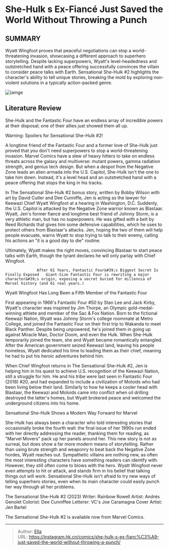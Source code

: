 # She-Hulk s Ex-Fiancé Just Saved the World Without Throwing a Punch


## SUMMARY 



  Wyatt Wingfoot proves that peaceful negotiations can stop a world-threatening invasion, showcasing a different approach to superhero storytelling.   Despite lacking superpowers, Wyatt&#39;s level-headedness and outstretched hand with a peace offering successfully convinces the villain to consider peace talks with Earth.   Sensational She-Hulk #2 highlights the character&#39;s ability to tell unique stories, breaking the mold by exploring non-violent solutions in a typically action-packed genre.  

![iamge](https://static1.srcdn.com/wordpress/wp-content/uploads/2023/12/wyatt-wingfoot-and-she-hulk.jpg)

## Literature Review

She-Hulk and the Fantastic Four have an endless array of incredible powers at their disposal; one of their allies just showed them all up.




Warning: Spoilers for Sensational She-Hulk #2!




A longtime friend of the Fantastic Four and a former love of She-Hulk just proved that you don&#39;t need superpowers to stop a world-threatening invasion. Marvel Comics have a slew of heavy hitters to take on endless threats across the galaxy and multiverse: mutant powers, gamma radiation strength, and genius tech design. But when a despot from the Negative Zone leads an alien armada into the U.S. Capitol, She-Hulk isn&#39;t the one to take him down. Instead, it&#39;s a level head and an outstretched hand with a peace offering that stops the king in his tracks.

In The Sensational She-Hulk #2 bonus story, written by Bobby Wilson with art by David Cutler and Dee Cunniffe, Jen is acting as the lawyer for Keewazi Chief Wyatt Wingfoot at a hearing in Washington, D.C. Suddenly, the U.S. Capitol is attacked by the Negative Zone warrior known as Blastaar. Wyatt, Jen&#39;s former fiancé and longtime best friend of Johnny Storm, is a very athletic man, but has no superpowers. He was gifted with a belt by Reed Richards that gives him some defensive capabilities, which he uses to protect others from Blastaar&#39;s attacks. Jen, hoping the two of them will help people evacuate, warns Wyatt to stop trying to talk to their enemy, calling his actions an &#34;it is a good day to die&#34; routine.




          

Ultimately, Wyatt makes the right moves, convincing Blastaar to start peace talks with Earth, though the tyrant declares he will only parlay with Chief Wingfoot.

                  After 61 Years, Fantastic Four&#39;s Biggest Secret Is Finally Exposed   Giant-Size Fantastic Four is rewriting a major character&#39;s origin, exposing a secret buried for millennia of Marvel history (and 61 real years.)   


 Wyatt Wingfoot Has Long Been a Fifth Member of the Fantastic Four 
          

First appearing in 1966&#39;s Fantastic Four #50 by Stan Lee and Jack Kirby, Wyatt&#39;s character was inspired by Jim Thorpe, an Olympic gold-medal-winning athlete and member of the Sac &amp; Fox Nation. Born to the fictional Keewazi Nation, Wyatt was Johnny Storm&#39;s college roommate at Metro College, and joined the Fantastic Four on their first trip to Wakanda to meet Black Panther. Despite being unpowered, he&#39;s joined them in going up against Miracle Man, Doctor Doom, and even the Hulk. When She-Hulk temporarily joined the team, she and Wyatt became romantically entangled. After the American government seized Keewazi land, leaving his people homeless, Wyatt dedicated his time to leading them as their chief, meaning he had to put his heroic adventures behind him.




When Chief Wingfoot returns in The Sensational She-Hulk #2, Jen is helping him in his quest to achieve U.S. recognition of the Keewazi Nation, still a struggle for him. He and his tribe were last seen in Fantastic Four (2018) #20, and had expanded to include a civilization of Moloids who had been living below their land. Similarly to how he keeps a cooler head with Blastaar, the Keewazi and Moloids came into conflict when oil drilling destroyed the latter&#39;s homes, but Wyatt brokered peace and welcomed the underground citizens into his home.



 Sensational She-Hulk Shows a Modern Way Forward for Marvel 


          

She-Hulk has always been a character who told interesting stories that occasionally broke the fourth wall: the final issue of her 1990s run ended with her directly addressing the reader, thanking them for reading, as &#34;Marvel Movers&#34; pack up her panels around her. This new story is not as surreal, but does show a far more modern means of storytelling. Rather than using brute strength and weaponry to beat back the Negative Zone hordes, Wyatt reaches out. Sympathetic villains are nothing new, as often the most interesting characters have something readers can identify with. However, they still often come to blows with the hero. Wyatt Wingfoot never even attempts to hit or attack, and stands firm in his belief that talking things out will work. Sensational She-Hulk isn&#39;t afraid to try new ways of telling superhero stories, even when its main character could easily punch her way through all her problems.




 The Sensational She-Hulk #2 (2023)                  Writer: Rainbow Rowell   Artist: Andrés Genolet   Colorist: Dee Cunniffee   Letterer: VC&#39;s Joe Caramagna   Cover Artist: Jen Bartel      



The Sensational She-Hulk #2 is available now from Marvel Comics.



---

> Author: [Ella](https://instagram.hk.cn/)  
> URL: https://instagram.hk.cn/comics/she-hulk-s-ex-fianc%C3%A9-just-saved-the-world-without-throwing-a-punch/  

